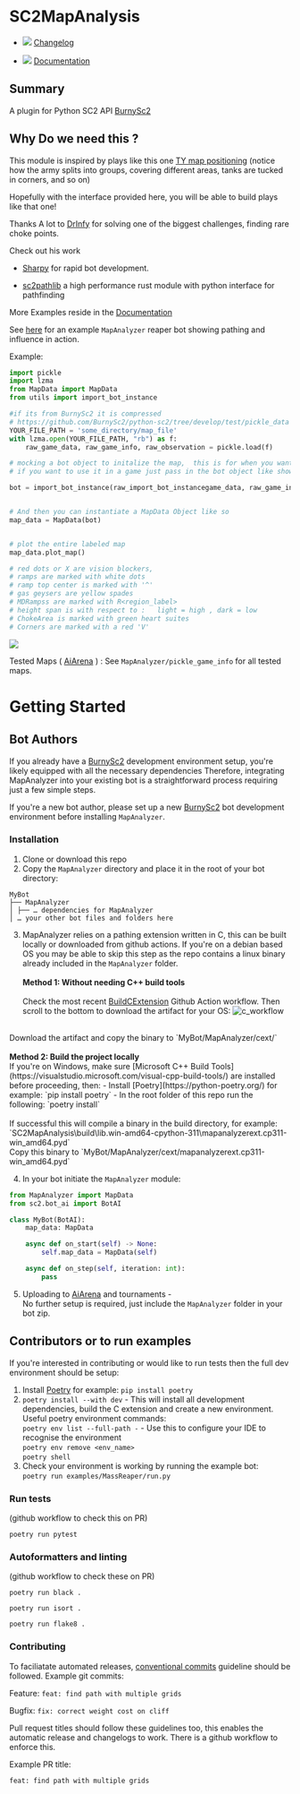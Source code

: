 # SC2MapAnalysis

* ![](https://img.shields.io/github/package-json/v/eladyaniv01/SC2MapAnalysis?color=blue&logo=EladYaniv01&style=plastic) [Changelog](https://github.com/eladyaniv01/SC2MapAnalysis/blob/master/CHANGELOG.md)  

* ![](https://img.shields.io/badge/Documentation-latest-green?style=plastic&logo=appveyor)
   [Documentation](https://eladyaniv01.github.io/SC2MapAnalysis/)
   
## Summary

A plugin for Python SC2 API [BurnySc2](https://github.com/BurnySc2/python-sc2/)


## Why Do we need this ? 


This module is inspired by plays like this one [TY map positioning](https://www.youtube.com/watch?v=NUQsAWIBTSk&start=458)
(notice how the army splits into groups, covering different areas,  tanks are tucked in corners, and so on) 

Hopefully with the interface provided here, you will be able to build plays like that one!

Thanks A lot to [DrInfy](https://github.com/DrInfy) for solving one of the biggest challenges,  finding rare choke points.

Check out his work 

* [Sharpy](https://github.com/DrInfy/sharpy-sc2) for rapid bot development.

* [sc2pathlib](https://github.com/DrInfy/sc2-pathlib)  a high performance rust module with python interface for pathfinding 


More Examples reside in the [Documentation](https://eladyaniv01.github.io/SC2MapAnalysis/)

See [here](./examples/MassReaper/README.md) for an example `MapAnalyzer` reaper bot showing pathing and influence in action.

Example:
```python
import pickle
import lzma
from MapData import MapData
from utils import import_bot_instance

#if its from BurnySc2 it is compressed
# https://github.com/BurnySc2/python-sc2/tree/develop/test/pickle_data
YOUR_FILE_PATH = 'some_directory/map_file'
with lzma.open(YOUR_FILE_PATH, "rb") as f:
    raw_game_data, raw_game_info, raw_observation = pickle.load(f)

# mocking a bot object to initalize the map,  this is for when you want to do this while not in a game,  
# if you want to use it in a game just pass in the bot object like shown below 

bot = import_bot_instance(raw_import_bot_instancegame_data, raw_game_info, raw_observation)


# And then you can instantiate a MapData Object like so
map_data = MapData(bot)


# plot the entire labeled map
map_data.plot_map()

# red dots or X are vision blockers,
# ramps are marked with white dots 
# ramp top center is marked with '^'
# gas geysers are yellow spades 
# MDRampss are marked with R<region_label>
# height span is with respect to :   light = high , dark = low
# ChokeArea is marked with green heart suites
# Corners are marked with a red 'V' 
```
<img src="https://user-images.githubusercontent.com/40754127/88463402-3fa1dc80-cebb-11ea-9da9-f80a219f1083.png"/>


Tested Maps ( [AiArena](https://ai-arena.net/) ) : See `MapAnalyzer/pickle_game_info` for all tested maps.

# Getting Started

## Bot Authors

If you already have a [BurnySc2](https://github.com/BurnySc2/python-sc2/) development environment setup, you're likely 
equipped with all the necessary dependencies Therefore, integrating MapAnalyzer into your existing bot is a 
straightforward process requiring just a few simple steps.

If you're a new bot author, please set up a new [BurnySc2](https://github.com/BurnySc2/python-sc2/) bot development 
environment before installing `MapAnalyzer`.

### Installation

1. Clone or download this repo
2. Copy the `MapAnalyzer` directory and place it in the root of your bot directory:

```
MyBot
├── MapAnalyzer
│ ├── … dependencies for MapAnalyzer
│ … your other bot files and folders here
```

3. MapAnalyzer relies on a pathing extension written in C, this can be built locally or downloaded from github actions.
If you're on a debian based OS you may be able to skip this step as the repo contains a linux binary already included
in the `MapAnalyzer` folder. <br><br>
<b>Method 1: Without needing C++ build tools</b> <br><br>
Check the most recent [BuildCExtension](https://github.com/spudde123/SC2MapAnalysis/actions/workflows/build_c_extension.yml)
Github Action workflow. Then scroll to the bottom to download the artifact for your OS:
![c_workflow](https://github.com/spudde123/SC2MapAnalysis/assets/63355562/65e08208-8f82-44ee-bf84-3b79d1271d76)
<br>
Download the artifact and copy the binary to `MyBot/MapAnalyzer/cext/` <br><br>
<b>Method 2: Build the project locally</b><br>
If you're on Windows, make sure [Microsoft C++ Build Tools](https://visualstudio.microsoft.com/visual-cpp-build-tools/) 
are installed before proceeding, then:
- Install [Poetry](https://python-poetry.org/) for example: `pip install poetry`
- In the root folder of this repo run the following:
`poetry install`
<br><br>
If successful this will compile a binary in the build directory, for example:
`SC2MapAnalysis\build\lib.win-amd64-cpython-311\mapanalyzerext.cp311-win_amd64.pyd`
<br>
Copy this binary to `MyBot/MapAnalyzer/cext/mapanalyzerext.cp311-win_amd64.pyd`

4. In your bot initiate the `MapAnalyzer` module:
```python
from MapAnalyzer import MapData
from sc2.bot_ai import BotAI

class MyBot(BotAI):
    map_data: MapData

    async def on_start(self) -> None:
        self.map_data = MapData(self)

    async def on_step(self, iteration: int):
        pass
```

5. Uploading to [AiArena](https://ai-arena.net/) and tournaments - <br>
No further setup is required, just include the `MapAnalyzer` folder in your bot zip.


## Contributors or to run examples

If you're interested in contributing or would like to run tests then the full dev environment should be setup:
1. Install [Poetry](https://python-poetry.org/) for example: `pip install poetry`
2. `poetry install --with dev` - This will install all development dependencies, build the C extension 
and create a new environment. 
Useful poetry environment commands: <br>
`poetry env list --full-path -` - Use this to configure your IDE to recognise the environment <br>
`poetry env remove <env_name>` <br>
`poetry shell`
3. Check your environment is working by running the example bot: <br>
`poetry run examples/MassReaper/run.py`

### Run tests
(github workflow to check this on PR)

`poetry run pytest`

### Autoformatters and linting
(github workflow to check these on PR)

`poetry run black .`

`poetry run isort .`

`poetry run flake8 .`

### Contributing
To faciliatate automated releases, [conventional commits](https://www.conventionalcommits.org/en/v1.0.0/) guideline should be followed.
Example git commits:

Feature:
`feat: find path with multiple grids`

Bugfix:
`fix: correct weight cost on cliff`

Pull request titles should follow these guidelines too, this enables the automatic release and changelogs to work.
There is a github workflow to enforce this. 

Example PR title:

`feat: find path with multiple grids`





